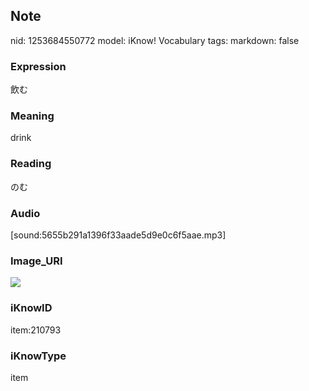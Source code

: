 ## Note
nid: 1253684550772
model: iKnow! Vocabulary
tags: 
markdown: false

### Expression
飲む

### Meaning
drink

### Reading
のむ

### Audio
[sound:5655b291a1396f33aade5d9e0c6f5aae.mp3]

### Image_URI
<img src="47425b5164e78eea064c1f43f1594689.jpg">

### iKnowID
item:210793

### iKnowType
item
